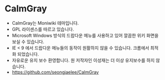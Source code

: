 # CalmGray

* CalmGray는 Moniwiki 테마입니다.
* GPL 라이센스를 따르고 있습니다.
* Microsoft Windows 방식의 드랍다운 메뉴를 사용하고 있어 깔끔한 위키 화면을 보실 수 있습니다.
* IE < 9 에서 드랍다운 메뉴들의 동작이 원활하지 않을 수 있습니다. 크롬에서 최적화 되었습니다.
* 자유로운 유지 보수 환영합니다. 원 저작자인 이성재는 더 이상 유지보수를 하지 않습니다.
* https://github.com/seongjaelee/CalmGray

